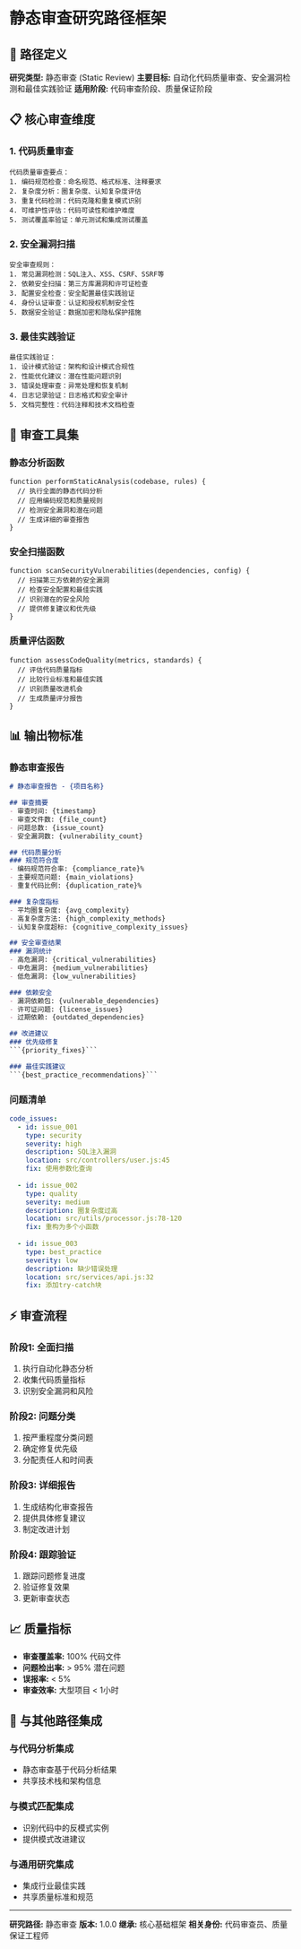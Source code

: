 # 静态审查研究路径框架

## 🎯 路径定义

**研究类型:** 静态审查 (Static Review)
**主要目标:** 自动化代码质量审查、安全漏洞检测和最佳实践验证
**适用阶段:** 代码审查阶段、质量保证阶段

## 📋 核心审查维度

### 1. 代码质量审查
```prompt
代码质量审查要点：
1. 编码规范检查：命名规范、格式标准、注释要求
2. 复杂度分析：圈复杂度、认知复杂度评估
3. 重复代码检测：代码克隆和重复模式识别
4. 可维护性评估：代码可读性和维护难度
5. 测试覆盖率验证：单元测试和集成测试覆盖
```

### 2. 安全漏洞扫描
```prompt
安全审查规则：
1. 常见漏洞检测：SQL注入、XSS、CSRF、SSRF等
2. 依赖安全扫描：第三方库漏洞和许可证检查
3. 配置安全检查：安全配置最佳实践验证
4. 身份认证审查：认证和授权机制安全性
5. 数据安全验证：数据加密和隐私保护措施
```

### 3. 最佳实践验证
```prompt
最佳实践验证：
1. 设计模式验证：架构和设计模式合规性
2. 性能优化建议：潜在性能问题识别
3. 错误处理审查：异常处理和恢复机制
4. 日志记录验证：日志格式和安全审计
5. 文档完整性：代码注释和技术文档检查
```

## 🔧 审查工具集

### 静态分析函数
```prompt
function performStaticAnalysis(codebase, rules) {
  // 执行全面的静态代码分析
  // 应用编码规范和质量规则
  // 检测安全漏洞和潜在问题
  // 生成详细的审查报告
}
```

### 安全扫描函数
```prompt
function scanSecurityVulnerabilities(dependencies, config) {
  // 扫描第三方依赖的安全漏洞
  // 检查安全配置和最佳实践
  // 识别潜在的安全风险
  // 提供修复建议和优先级
}
```

### 质量评估函数
```prompt
function assessCodeQuality(metrics, standards) {
  // 评估代码质量指标
  // 比较行业标准和最佳实践
  // 识别质量改进机会
  // 生成质量评分报告
}
```

## 📊 输出物标准

### 静态审查报告
```markdown
# 静态审查报告 - {项目名称}

## 审查摘要
- 审查时间: {timestamp}
- 审查文件数: {file_count}
- 问题总数: {issue_count}
- 安全漏洞数: {vulnerability_count}

## 代码质量分析
### 规范符合度
- 编码规范符合率: {compliance_rate}%
- 主要规范问题: {main_violations}
- 重复代码比例: {duplication_rate}%

### 复杂度指标
- 平均圈复杂度: {avg_complexity}
- 高复杂度方法: {high_complexity_methods}
- 认知复杂度超标: {cognitive_complexity_issues}

## 安全审查结果
### 漏洞统计
- 高危漏洞: {critical_vulnerabilities}
- 中危漏洞: {medium_vulnerabilities}
- 低危漏洞: {low_vulnerabilities}

### 依赖安全
- 漏洞依赖包: {vulnerable_dependencies}
- 许可证问题: {license_issues}
- 过期依赖: {outdated_dependencies}

## 改进建议
### 优先级修复
```{priority_fixes}```

### 最佳实践建议
```{best_practice_recommendations}```
```

### 问题清单
```yaml
code_issues:
  - id: issue_001
    type: security
    severity: high
    description: SQL注入漏洞
    location: src/controllers/user.js:45
    fix: 使用参数化查询
    
  - id: issue_002
    type: quality  
    severity: medium
    description: 圈复杂度过高
    location: src/utils/processor.js:78-120
    fix: 重构为多个小函数
    
  - id: issue_003
    type: best_practice
    severity: low
    description: 缺少错误处理
    location: src/services/api.js:32
    fix: 添加try-catch块
```

## ⚡ 审查流程

### 阶段1: 全面扫描
1. 执行自动化静态分析
2. 收集代码质量指标
3. 识别安全漏洞和风险

### 阶段2: 问题分类  
1. 按严重程度分类问题
2. 确定修复优先级
3. 分配责任人和时间表

### 阶段3: 详细报告
1. 生成结构化审查报告
2. 提供具体修复建议
3. 制定改进计划

### 阶段4: 跟踪验证
1. 跟踪问题修复进度
2. 验证修复效果
3. 更新审查状态

## 📈 质量指标

- **审查覆盖率:** 100% 代码文件
- **问题检出率:** > 95% 潜在问题
- **误报率:** < 5%
- **审查效率:** 大型项目 < 1小时

## 🔄 与其他路径集成

### 与代码分析集成
- 静态审查基于代码分析结果
- 共享技术栈和架构信息

### 与模式匹配集成  
- 识别代码中的反模式实例
- 提供模式改进建议

### 与通用研究集成
- 集成行业最佳实践
- 共享质量标准和规范

---
**研究路径:** 静态审查
**版本:** 1.0.0
**继承:** 核心基础框架
**相关身份:** 代码审查员、质量保证工程师